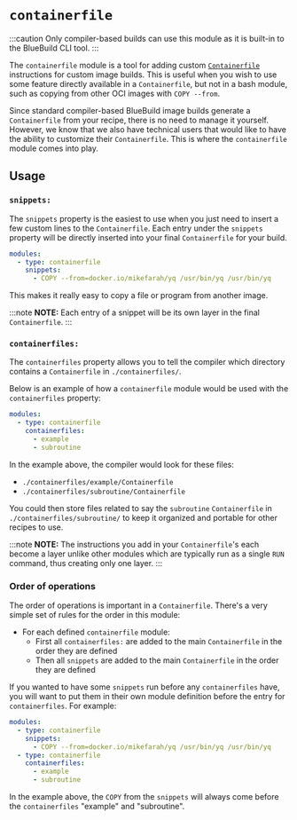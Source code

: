 # `containerfile`

:::caution
Only compiler-based builds can use this module as it is built-in to the BlueBuild CLI tool.
:::

The `containerfile` module is a tool for adding custom [`Containerfile`](https://github.com/containers/common/blob/main/docs/Containerfile.5.md) instructions for custom image builds. This is useful when you wish to use some feature directly available in a `Containerfile`, but not in a bash module, such as copying from other OCI images with `COPY --from`.

Since standard compiler-based BlueBuild image builds generate a `Containerfile` from your recipe, there is no need to manage it yourself. However, we know that we also have technical users that would like to have the ability to customize their `Containerfile`. This is where the `containerfile` module comes into play. 

## Usage

### `snippets:`

The `snippets` property is the easiest to use when you just need to insert a few custom lines to the `Containerfile`. Each entry under the `snippets` property will be directly inserted into your final `Containerfile` for your build.

```yaml
modules:
  - type: containerfile
    snippets:
      - COPY --from=docker.io/mikefarah/yq /usr/bin/yq /usr/bin/yq
```

This makes it really easy to copy a file or program from another image.

:::note
**NOTE:** Each entry of a snippet will be its own layer in the final `Containerfile`.
:::

### `containerfiles:`

The `containerfiles` property allows you to tell the compiler which directory contains a `Containerfile` in `./containerfiles/`. 

Below is an example of how a `containerfile` module would be used with the `containerfiles` property:

```yaml
modules:
  - type: containerfile
    containerfiles:
      - example
      - subroutine
```

In the example above, the compiler would look for these files:

- `./containerfiles/example/Containerfile`
- `./containerfiles/subroutine/Containerfile`

You could then store files related to say the `subroutine` `Containerfile` in `./containerfiles/subroutine/` to keep it organized and portable for other recipes to use.

:::note
**NOTE:** The instructions you add in your `Containerfile`'s each become a layer unlike other modules which are typically run as a single `RUN` command, thus creating only one layer.
:::

### Order of operations

The order of operations is important in a `Containerfile`. There's a very simple set of rules for the order in this module:

- For each defined `containerfile` module:
  - First all `containerfiles:` are added to the main `Containerfile` in the order they are defined
  - Then all `snippets` are added to the main `Containerfile` in the order they are defined

If you wanted to have some `snippets` run before any `containerfiles` have, you will want to put them in their own module definition before the entry for `containerfiles`. For example:

```yaml
modules:
  - type: containerfile
    snippets:
      - COPY --from=docker.io/mikefarah/yq /usr/bin/yq /usr/bin/yq
  - type: containerfile
    containerfiles:
      - example
      - subroutine
```

In the example above, the `COPY` from the `snippets` will always come before the `containerfiles` "example" and "subroutine".
